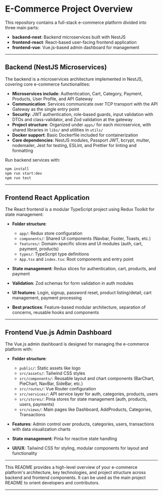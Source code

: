 # E-Commerce Project Overview

This repository contains a full-stack e-commerce platform divided into three main parts:

- **backend-nest**: Backend microservices built with NestJS  
- **frontend-react**: React-based user-facing frontend application  
- **frontend-vue**: Vue.js-based admin dashboard for management  

---

## Backend (NestJS Microservices)

The backend is a microservices architecture implemented in NestJS, covering core e-commerce functionalities:

- **Microservices include**: Authentication, Cart, Category, Payment, Products, User Profile, and API Gateway  
- **Communication**: Services communicate over TCP transport with the API Gateway as the single entry point  
- **Security**: JWT authentication, role-based guards, input validation with DTOs and class-validator, and Zod validation at the gateway  
- **Project structure**: Organized under `apps/` for each microservice, with shared libraries in `libs/` and utilities in `utils/`  
- **Docker support**: Basic Dockerfile included for containerization  
- **Core dependencies**: NestJS modules, Passport JWT, bcrypt, multer, nodemailer, Jest for testing, ESLint, and Prettier for linting and formatting  

Run backend services with:

```bash
npm install
npm run start:dev
npm run test
```

---

## Frontend React Application

The React frontend is a modular TypeScript project using Redux Toolkit for state management:

- **Folder structure**:  
  - `app/`: Redux store configuration  
  - `components/`: Shared UI components (Navbar, Footer, Toasts, etc.)  
  - `features/`: Domain-specific slices and UI modules (auth, cart, payment, products)  
  - `types/`: TypeScript type definitions  
  - `App.tsx` and `index.tsx`: Root components and entry point  

- **State management**: Redux slices for authentication, cart, products, and payment  
- **Validation**: Zod schemas for form validation in auth modules  
- **UI features**: Login, signup, password reset, product listing/detail, cart management, payment processing  
- **Best practices**: Feature-based modular architecture, separation of concerns, reusable hooks and components  

---

## Frontend Vue.js Admin Dashboard

The Vue.js admin dashboard is designed for managing the e-commerce platform with:

- **Folder structure**:  
  - `public/`: Static assets like logo  
  - `src/assets/`: Tailwind CSS styles  
  - `src/components/`: Reusable layout and chart components (BarChart, PieChart, NavBar, SideBar, etc.)  
  - `src/routes/`: Vue Router configuration  
  - `src/services/`: API service layer for auth, categories, products, users  
  - `src/stores/`: Pinia stores for state management (auth, products, users, payments)  
  - `src/views/`: Main pages like Dashboard, AddProducts, Categories, Transactions  

- **Features**: Admin control over products, categories, users, transactions with data visualization charts  
- **State management**: Pinia for reactive state handling  
- **UI/UX**: Tailwind CSS for styling, modular components for layout and functionality  

---

This README provides a high-level overview of your e-commerce platform's architecture, key technologies, and project structure across backend and frontend components. It can be used as the main project README to orient developers and contributors.

---